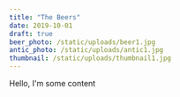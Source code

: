 ```yaml
---
title: "The Beers"
date: 2019-10-01
draft: true
beer_photo: /static/uploads/beer1.jpg
antic_photo: /static/uploads/antic1.jpg
thumbnail: /static/uploads/thumbnail1.jpg
---
```


Hello, I'm some content
